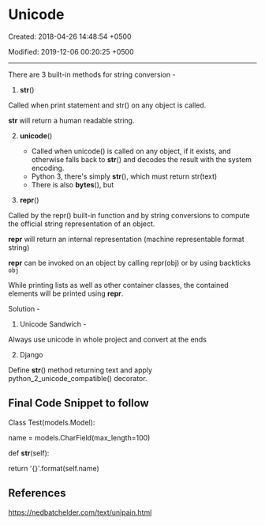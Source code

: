 # Unicode

Created: 2018-04-26 14:48:54 +0500

Modified: 2019-12-06 00:20:25 +0500

---

There are 3 built-in methods for string conversion -

1. __str__()

Called when print statement and str() on any object is called.

__str__ will return a human readable string.

2. __unicode__()
    - Called when unicode() is called on any object, if it exists, and otherwise falls back to __str__() and decodes the result with the system encoding.
    - Python 3, there's simply __str__(), which must return str(text)
    - There is also __bytes__(), but

3. __repr__()

Called by the repr() built-in function and by string conversions to compute the official string representation of an object.

__repr__ will return an internal representation (machine representable format string)

__repr__ can be invoked on an object by calling repr(obj) or by using backticks `obj`

While printing lists as well as other container classes, the contained elements will be printed using __repr__.

Solution -

1. Unicode Sandwich -

Always use unicode in whole project and convert at the ends

2. Django

Define __str__() method returning text and apply python_2_unicode_compatible() decorator.

## Final Code Snippet to follow

Class Test(models.Model):

name = models.CharField(max_length=100)

def __str__(self):

return '{}'.format(self.name)

## References

<https://nedbatchelder.com/text/unipain.html>
